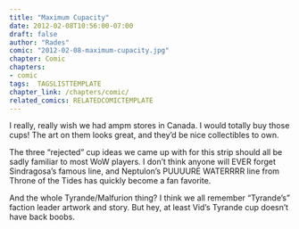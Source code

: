 ```yaml
---
title: "Maximum Cupacity"
date: 2012-02-08T10:56:00-07:00
draft: false
author: "Rades"
comic: "2012-02-08-maximum-cupacity.jpg"
chapter: Comic
chapters:
- comic
tags:  TAGSLISTTEMPLATE
chapter_link: /chapters/comic/
related_comics: RELATEDCOMICTEMPLATE
---
```


I really, really wish we had ampm stores in Canada. I would totally buy those cups! The art on them looks great, and they’d be nice collectibles to own.


The three “rejected” cup ideas we came up with for this strip should all be sadly familiar to most WoW players. I don’t think anyone will EVER forget Sindragosa’s famous line, and Neptulon’s PUUUURE WATERRRR line from Throne of the Tides has quickly become a fan favorite.


And the whole Tyrande/Malfurion thing? I think we all remember “Tyrande’s” faction leader artwork and story. But hey, at least Vid’s Tyrande cup doesn’t have back boobs.


